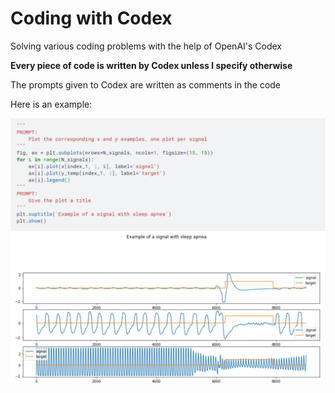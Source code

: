 # Coding with Codex
Solving various coding problems with the help of OpenAI's Codex

**Every piece of code is written by Codex unless I specify otherwise**

The prompts given to Codex are written as comments in the code

Here is an example:

![](sleep-apnea-example.PNG)
